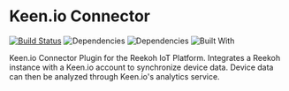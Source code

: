 # Keen.io Connector

[![Build Status](https://travis-ci.org/Reekoh/keen-connector.svg)](https://travis-ci.org/Reekoh/keen-connector)
![Dependencies](https://img.shields.io/david/Reekoh/keen-connector.svg)
![Dependencies](https://img.shields.io/david/dev/Reekoh/keen-connector.svg)
![Built With](https://img.shields.io/badge/built%20with-gulp-red.svg)

Keen.io Connector Plugin for the Reekoh IoT Platform. Integrates a Reekoh instance with a Keen.io account to synchronize device data. Device data can then be analyzed through Keen.io's analytics service.
